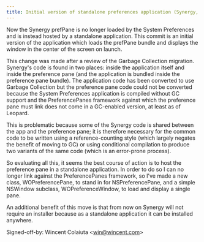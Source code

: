 ```yaml
---
title: Initial version of standalone preferences application (Synergy, b499a72)
---
```


Now the Synergy prefPane is no longer loaded by the System Preferences and is instead hosted by a standalone application. This commit is an initial version of the application which loads the prefPane bundle and displays the window in the center of the screen on launch.

This change was made after a review of the Garbage Collection migration. Synergy's code is found in two places: inside the application itself and inside the preference pane (and the application is bundled inside the preference pane bundle). The application code has been converted to use Garbage Collection but the preference pane code could not be converted because the System Preferences application is compiled without GC support and the PreferencePanes framework against which the preference pane must link does not come in a GC-enabled version, at least as of Leopard.

This is problematic because some of the Synergy code is shared between the app and the preference pane; it is therefore necessary for the common code to be written using a reference-counting style (which largely negates the benefit of moving to GC) or using conditional compilation to produce two variants of the same code (which is an error-prone process).

So evaluating all this, it seems the best course of action is to host the preference pane in a standalone application. In order to do so I can no longer link against the PreferencePanes framework, so I've made a new class, WOPreferencePane, to stand in for NSPreferencePane, and a simple NSWindow subclass, WOPreferenceWindow, to load and display a single pane.

An additional benefit of this move is that from now on Synergy will not require an installer because as a standalone application it can be installed anywhere.

Signed-off-by: Wincent Colaiuta &lt;win@wincent.com&gt;
